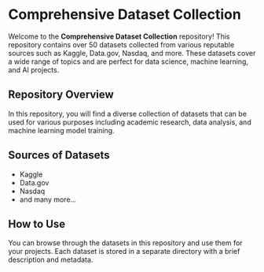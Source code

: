 <!DOCTYPE html>
<html>
<head>
  <title>Comprehensive Dataset Collection!!</title>
</head>
<body>
  <h1>Comprehensive Dataset Collection</h1>
  <p>Welcome to the <strong>Comprehensive Dataset Collection</strong> repository! This repository contains over 50 datasets collected from various reputable sources such as Kaggle, Data.gov, Nasdaq, and more. These datasets cover a wide range of topics and are perfect for data science, machine learning, and AI projects.</p>

  <h2>Repository Overview</h2>
  <p>In this repository, you will find a diverse collection of datasets that can be used for various purposes including academic research, data analysis, and machine learning model training.</p>

  <h2>Sources of Datasets</h2>
  <ul>
    <li>Kaggle</li>
    <li>Data.gov</li>
    <li>Nasdaq</li>
    <li>and many more...</li>
  </ul>

  <h2>How to Use</h2>
  <p>You can browse through the datasets in this repository and use them for your projects. Each dataset is stored in a separate directory with a brief description and metadata.</p>

  <footer>
   
  </footer>
</body>
</html>
